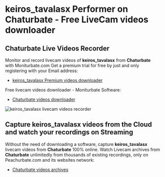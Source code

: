 # keiros_tavalasx Performer on Chaturbate - Free LiveCam videos downloader

## Chaturbate Live Videos Recorder

Monitor and record livecam videos of **keiros_tavalasx** from **Chaturbate** with Moniturbate.com
Get a premium trial for free by just and only registering with your Email address:
* [keiros_tavalasx Premium videos downloader](https://moniturbate.com/request-demo-licence-key.html)

Free livecam videos downloader - Moniturbate Software:
* [Chaturbate videos downloader](https://moniturbate.com/moniturbate-download-software.html)

![keiros_tavalasx livecam videos recorder](https://peachurnet.com/templates/moniturbate-software.png)


## Capture keiros_tavalasx videos from the Cloud and watch your recordings on Streaming

Without the need of downloading a software, capture **keiros_tavalasx** livecam videos from **Chaturbate** 100% online.
Watch Livecam archives from **Chaturbate** unlimitedly from thousands of existing recordings, only on Peachurbate.com and its websites network:
* [Chaturbate videos archives](https://peachurnet.com/)
